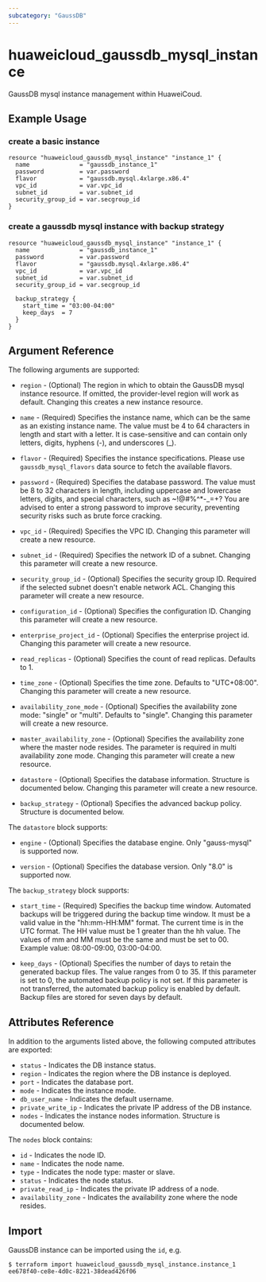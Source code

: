 ```yaml
---
subcategory: "GaussDB"
---
```


# huaweicloud\_gaussdb\_mysql\_instance

GaussDB mysql instance management within HuaweiCoud.

## Example Usage

### create a basic instance

```hcl
resource "huaweicloud_gaussdb_mysql_instance" "instance_1" {
  name              = "gaussdb_instance_1"
  password          = var.password
  flavor            = "gaussdb.mysql.4xlarge.x86.4"
  vpc_id            = var.vpc_id
  subnet_id         = var.subnet_id
  security_group_id = var.secgroup_id
}
```

### create a gaussdb mysql instance with backup strategy

```hcl
resource "huaweicloud_gaussdb_mysql_instance" "instance_1" {
  name              = "gaussdb_instance_1"
  password          = var.password
  flavor            = "gaussdb.mysql.4xlarge.x86.4"
  vpc_id            = var.vpc_id
  subnet_id         = var.subnet_id
  security_group_id = var.secgroup_id

  backup_strategy {
    start_time = "03:00-04:00"
    keep_days  = 7
  }
}
```

## Argument Reference

The following arguments are supported:

* `region` - (Optional) The region in which to obtain the GaussDB mysql instance resource. If omitted, the provider-level region will work as default. Changing this creates a new instance resource.

* `name` - (Required) Specifies the instance name, which can be the same
  as an existing instance name. The value must be 4 to 64 characters in
  length and start with a letter. It is case-sensitive and can contain
  only letters, digits, hyphens (-), and underscores (_).

* `flavor` - (Required) Specifies the instance specifications. Please use
  `gaussdb_mysql_flavors` data source to fetch the available flavors.

* `password` - (Required) Specifies the database password. The value must be 8 to 32 characters
  in length, including uppercase and lowercase letters, digits, and special characters,
  such as ~!@#%^*-_=+? You are advised to enter a strong password to improve security, preventing
  security risks such as brute force cracking.

* `vpc_id` -  (Required) Specifies the VPC ID.
  Changing this parameter will create a new resource.

* `subnet_id` - (Required) Specifies the network ID of a subnet.
  Changing this parameter will create a new resource.

* `security_group_id` - (Optional) Specifies the security group ID. Required if the selected subnet doesn't enable network ACL.
  Changing this parameter will create a new resource.

* `configuration_id` - (Optional) Specifies the configuration ID.
  Changing this parameter will create a new resource.

* `enterprise_project_id` - (Optional) Specifies the enterprise project id.
  Changing this parameter will create a new resource.

* `read_replicas` - (Optional) Specifies the count of read replicas. Defaults to 1.

* `time_zone` - (Optional) Specifies the time zone. Defaults to "UTC+08:00".
  Changing this parameter will create a new resource.

* `availability_zone_mode` - (Optional) Specifies the availability zone mode: "single" or "multi".
  Defaults to "single". Changing this parameter will create a new resource.

* `master_availability_zone` - (Optional) Specifies the availability zone where the master node resides.
  The parameter is required in multi availability zone mode. Changing this parameter will create a new resource.

* `datastore` - (Optional) Specifies the database information. Structure is documented below.
  Changing this parameter will create a new resource.

* `backup_strategy` - (Optional) Specifies the advanced backup policy. Structure is documented below.

The `datastore` block supports:

* `engine` - (Optional) Specifies the database engine. Only "gauss-mysql" is supported now.

* `version` - (Optional) Specifies the database version. Only "8.0" is supported now.


The `backup_strategy` block supports:

* `start_time` - (Required) Specifies the backup time window. Automated backups
  will be triggered during the backup time window. It must be a valid value in
  the "hh:mm-HH:MM" format. The current time is in the UTC format.
  The HH value must be 1 greater than the hh value. The values of mm and MM
  must be the same and must be set to 00. Example value: 08:00-09:00, 03:00-04:00.
  
* `keep_days` - (Optional) Specifies the number of days to retain the generated
   backup files. The value ranges from 0 to 35.
   If this parameter is set to 0, the automated backup policy is not set.
   If this parameter is not transferred, the automated backup policy is enabled by default.
   Backup files are stored for seven days by default.

## Attributes Reference

In addition to the arguments listed above, the following computed attributes are exported:

* `status` - Indicates the DB instance status.
* `region` - Indicates the region where the DB instance is deployed.
* `port` - Indicates the database port.
* `mode` - Indicates the instance mode.
* `db_user_name` - Indicates the default username.
* `private_write_ip` - Indicates the private IP address of the DB instance.
* `nodes` - Indicates the instance nodes information. Structure is documented below.

The `nodes` block contains:

- `id` - Indicates the node ID.
- `name` - Indicates the node name.
- `type` - Indicates the node type: master or slave.
- `status` - Indicates the node status.
- `private_read_ip` - Indicates the private IP address of a node.
- `availability_zone` - Indicates the availability zone where the node resides.

## Import

GaussDB instance can be imported using the `id`, e.g.

```
$ terraform import huaweicloud_gaussdb_mysql_instance.instance_1 ee678f40-ce8e-4d0c-8221-38dead426f06
```
